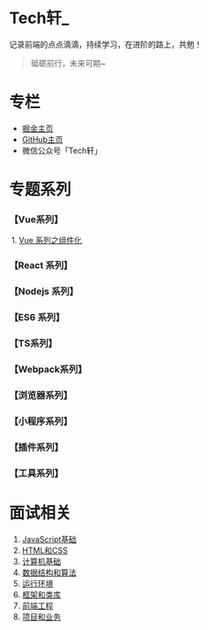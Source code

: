 # Tech轩_

记录前端的点点滴滴，持续学习，在进阶的路上，共勉！

> 砥砺前行，未来可期~

# 专栏

- [掘金主页](https://juejin.im/user/166781500005421/posts)
- [GitHub主页]()
- 微信公众号「Tech轩」

# 专题系列

### 【Vue系列】

​	1. [Vue 系列之组件化](https://github.com/Sofiya-xuanxuan/Blog)

### 【React 系列】

### 【Nodejs 系列】

### 【ES6 系列】

### 【TS系列】

### 【Webpack系列】

### 【浏览器系列】

### 【小程序系列】

### 【插件系列】

### 【工具系列】

# 面试相关

1. [JavaScript基础]()
2. [HTML和CSS]()
3. [计算机基础]()
4. [数据结构和算法]()
5. [运行环境]()
6. [框架和类库]()
7. [前端工程]()
8. [项目和业务]()





​																

